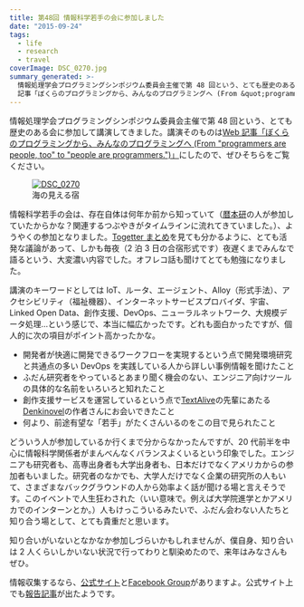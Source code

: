 ```yaml
---
title: 第48回 情報科学若手の会に参加しました
date: "2015-09-24"
tags:
  - life
  - research
  - travel
coverImage: DSC_0270.jpg
summary_generated: >-
  情報処理学会プログラミングシンポジウム委員会主催で第 48 回という、とても歴史のある会に参加して講演してきました。講演そのものはWeb
  記事「ぼくらのプログラミングから、みんなのプログラミングへ (From &quot;programmers are people, to...
---
```


情報処理学会プログラミングシンポジウム委員会主催で第 48 回という、とても歴史のある会に参加して講演してきました。講演そのものは[Web 記事「ぼくらのプログラミングから、みんなのプログラミングへ (From "programmers are people, too" to "people are programmers.")」](http://junkato.jp/ja/talks/people-are-programmers/?p=1)にしたので、ぜひそちらをご覧ください。

<figure className="center">
  <a href="/images/DSC_0270.jpg"><img src="/images/DSC_0270-1024x576.jpg" alt="DSC_0270" /></a>
  <figcaption>海の見える宿</figcaption>
</figure>

情報科学若手の会は、存在自体は何年か前から知っていて（[暦本研](http://lab.rekimoto.org/)の人が参加していたからかな？関連するつぶやきがタイムラインに流れてきていました。）、ようやくの参加となりました。[Togetter まとめ](http://togetter.com/li/875554)を見ても分かるように、とても活発な議論があって、しかも毎夜（2 泊 3 日の合宿形式です）夜遅くまでみんなで語るという、大変濃い内容でした。オフレコ話も聞けてとても勉強になりました。

講演のキーワードとしては IoT、ルータ、エージェント、Alloy（形式手法）、アクセシビリティ（福祉機器）、インターネットサービスプロバイダ、宇宙、Linked Open Data、創作支援、DevOps、ニューラルネットワーク、大規模データ処理…という感じで、本当に幅広かったです。どれも面白かったですが、個人的に次の項目がポイント高かったかな。

- 開発者が快適に開発できるワークフローを実現するという点で開発環境研究と共通点の多い DevOps を実践している人から詳しい事例情報を聞けたこと
- ふだん研究者をやっているとあまり聞く機会のない、エンジニア向けツールの具体的な名前をいろいろと知れたこと
- 創作支援サービスを運営しているという点で[TextAlive](http://textalive.jp)の先輩にあたる[Denkinovel](http://denkinovel.com/)の作者さんにお会いできたこと
- 何より、前途有望な「若手」がたくさんいるのをこの目で見られたこと

どういう人が参加しているか行くまで分からなかったんですが、20 代前半を中心に情報科学関係者がまんべんなくバランスよくいるという印象でした。エンジニアも研究者も、高専出身者も大学出身者も、日本だけでなくアメリカからの参加者もいました。研究者のなかでも、大学人だけでなく企業の研究所の人もいて、さまざまなバックグラウンドの人から効率よく話が聞ける場と言えそうです。このイベントで人生狂わされた（いい意味で。例えば大学院進学とかアメリカでのインターンとか。）人もけっこういるみたいで、ふだん会わない人たちと知り合う場として、とても貴重だと思います。

知り合いがいないとなかなか参加しづらいかもしれませんが、僕自身、知り合いは 2 人くらいしかいない状況で行ってわりと馴染めたので、来年はみなさんもぜひ。

情報収集するなら、[公式サイト](http://wakate.org/)と[Facebook Group](https://www.facebook.com/groups/149141961845042/)がありますよ。公式サイト上でも[報告記事](http://wakate.org/2015/09/22/48threport/)が出たようです。
